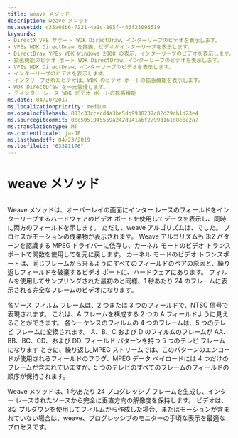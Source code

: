 ```yaml
---
title: weave メソッド
description: weave メソッド
ms.assetid: d35a08b6-7221-4e1c-895f-446f23096519
keywords:
- DirectX VPE サポート WDK DirectDraw、インターリーブのビデオを表示します。
- VPEs WDK DirectDraw を描画、ビデオがインターリーブを表示します。
- DirectDraw VPEs WDK Windows 2000 の表示、インターリーブのビデオを表示します。
- 拡張機能のビデオ ポート WDK DirectDraw、インターリーブのビデオを表示します。
- VPEs WDK DirectDraw、インターリーブのビデオを表示します。
- インターリーブのビデオを表示します。
- インタリーブされたビデオは、WDK のビデオ ポートの拡張機能を表示します。
- WDK DirectDraw を一元管理します。
- デインター レース WDK ビデオ ポートの拡張機能
ms.date: 04/20/2017
ms.localizationpriority: medium
ms.openlocfilehash: 803c33ccecd4a3be5db9938237c82d29cb1d23e4
ms.sourcegitcommit: 0cc5051945559a242d941a6f2799d161d8eba2a7
ms.translationtype: MT
ms.contentlocale: ja-JP
ms.lasthandoff: 04/23/2019
ms.locfileid: "63391176"
---
```

# <a name="weave-method"></a>weave メソッド


## <span id="ddk_weave_method_gg"></span><span id="DDK_WEAVE_METHOD_GG"></span>


Weave メソッドは、オーバーレイの画面にインター レースのフィールドをインターリーブするハードウェアのビデオ ポートを使用してデータを表示し、同時に両方のフィールドを示します。 ただし、weave アルゴリズムは、でした。 プロセスがモーションの成果物が表示されます。 Weave アルゴリズムも 3:2 パターンを認識する MPEG ドライバーに依存し、カーネル モードのビデオ トランスポートで関数を使用してを元に戻します。 カーネル モードのビデオ トランスポートは、同じフレームから来るようにすべてのフィールドのペアの原因と、繰り返しフィールドを破棄するビデオ ポートに、ハードウェアにあります。 フィルムを使用してサンプリングされた最初のと同様、1 秒あたり 24 のフレームに表示される完全なフレームのビデオになります。

各ソース フィルム フレームは、2 つまたは 3 つのフィールドで、NTSC 信号で表現されます。 これは、A フレームを構成する 2 つの A フィールドように見えることができます。 各シーケンスのフィルムの 4 つのフレームは、5 つのテレビ フレームに変換されます。 A、B、C および D のフィルムのフレームが AA、BB、BC、CD、および DD. フィールド パターンを持つ 5 つのテレビ フレームになります ときに、繰り返し\_MPEG ストリームでは、このパターンのエンコードが使用されるフィールドのフラグ、MPEG データ ペイロードには 4 つだけのフレームが含まれていますが、5 つのテレビのすべてのフレームのフィールドの順序が保持されます。

Weave メソッドは、1 秒あたり 24 プログレッシブ フレームを生成し、インター レースされたソースから完全に垂直方向の解像度を保持します。 ビデオは、3:2 プルダウンを使用してフィルムから作成した場合、またはモーションが含まれていない場合は、weave、プログレッシブのモニターの手頃な表示を最適なプロセスです。

 

 





